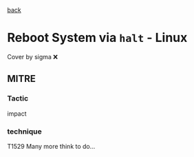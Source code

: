 [back](../index.md)
# Reboot System via `halt` - Linux
Cover by sigma :x: 
## MITRE
### Tactic
impact
### technique
T1529
Many more think to do...